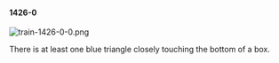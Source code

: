 #### 1426-0
![train-1426-0-0.png](https://github.com/lil-lab/nlvr/raw/master/nlvr/train/images/23/train-1426-0-0.png "train-1426-0-0.png")

There is at least one blue triangle closely touching the bottom of a box.